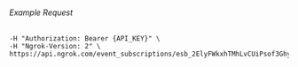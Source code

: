 
###### Example Request
```curl \
-H "Authorization: Bearer {API_KEY}" \
-H "Ngrok-Version: 2" \
https://api.ngrok.com/event_subscriptions/esb_2ElyFWkxhTMhLvCUiPsof3GhyeE
